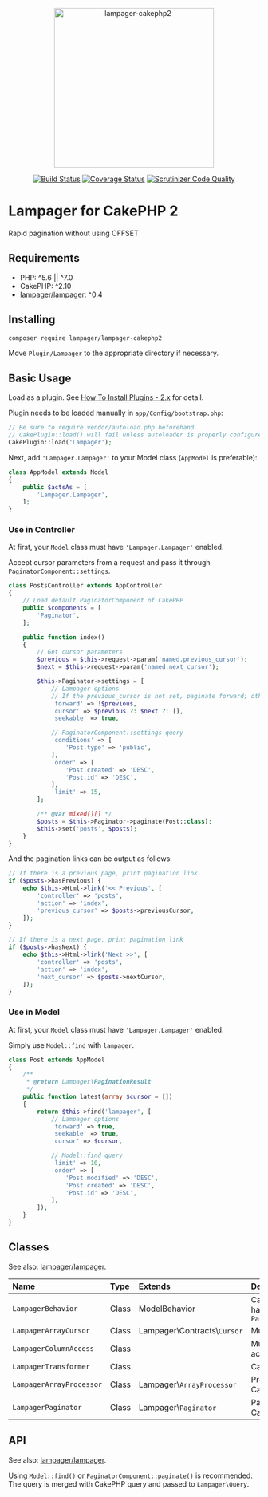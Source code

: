<p align="center">
<img width="320" alt="lampager-cakephp2" src="https://user-images.githubusercontent.com/1351893/32145370-967f8572-bd0a-11e7-8324-10854958fd7f.png">
</p>
<p align="center">
<a href="https://travis-ci.com/lampager/lampager-cakephp2"><img src="https://travis-ci.com/lampager/lampager-cakephp2.svg?branch=master" alt="Build Status"></a>
<a href="https://coveralls.io/github/lampager/lampager-cakephp2?branch=master"><img src="https://coveralls.io/repos/github/lampager/lampager-cakephp2/badge.svg?branch=master" alt="Coverage Status"></a>
<a href="https://scrutinizer-ci.com/g/lampager/lampager-cakephp2/?branch=master"><img src="https://scrutinizer-ci.com/g/lampager/lampager-cakephp2/badges/quality-score.png?b=master" alt="Scrutinizer Code Quality"></a>
</p>

# Lampager for CakePHP 2

Rapid pagination without using OFFSET

## Requirements

- PHP: ^5.6 || ^7.0
- CakePHP: ^2.10
- [lampager/lampager](https://github.com/lampager/lampager): ^0.4

## Installing

```bash
composer require lampager/lampager-cakephp2
```

Move `Plugin/Lampager` to the appropriate directory if necessary.

## Basic Usage

Load as a plugin. See [How To Install Plugins - 2.x](https://book.cakephp.org/2.0/en/plugins/how-to-install-plugins.html) for detail.

Plugin needs to be loaded manually in `app/Config/bootstrap.php`:

```php
// Be sure to require vendor/autoload.php beforehand.
// CakePlugin::load() will fail unless autoloader is properly configured.
CakePlugin::load('Lampager');
```

Next, add `'Lampager.Lampager'` to your Model class (`AppModel` is preferable):

```php
class AppModel extends Model
{
    public $actsAs = [
        'Lampager.Lampager',
    ];
}
```

### Use in Controller

At first, your `Model` class must have `'Lampager.Lampager'` enabled.

Accept cursor parameters from a request and pass it through `PaginatorComponent::settings`.

```php
class PostsController extends AppController
{
    // Load default PaginatorComponent of CakePHP
    public $components = [
        'Paginator',
    ];

    public function index()
    {
        // Get cursor parameters
        $previous = $this->request->param('named.previous_cursor');
        $next = $this->request->param('named.next_cursor');

        $this->Paginator->settings = [
            // Lampager options
            // If the previous_cursor is not set, paginate forward; otherwise backward
            'forward' => !$previous,
            'cursor' => $previous ?: $next ?: [],
            'seekable' => true,

            // PaginatorComponent::settings query
            'conditions' => [
                'Post.type' => 'public',
            ],
            'order' => [
                'Post.created' => 'DESC',
                'Post.id' => 'DESC',
            ],
            'limit' => 15,
        ];

        /** @var mixed[][] */
        $posts = $this->Paginator->paginate(Post::class);
        $this->set('posts', $posts);
    }
}
```

And the pagination links can be output as follows:

```php
// If there is a previous page, print pagination link
if ($posts->hasPrevious) {
    echo $this->Html->link('<< Previous', [
        'controller' => 'posts',
        'action' => 'index',
        'previous_cursor' => $posts->previousCursor,
    ]);
}

// If there is a next page, print pagination link
if ($posts->hasNext) {
    echo $this->Html->link('Next >>', [
        'controller' => 'posts',
        'action' => 'index',
        'next_cursor' => $posts->nextCursor,
    ]);
}
```

### Use in Model

At first, your `Model` class must have `'Lampager.Lampager'` enabled.

Simply use `Model::find` with `lampager`.

```php
class Post extends AppModel
{
    /**
     * @return Lampager\PaginationResult
     */
    public function latest(array $cursor = [])
    {
        return $this->find('lampager', [
            // Lampager options
            'forward' => true,
            'seekable' => true,
            'cursor' => $cursor,

            // Model::find query
            'limit' => 10,
            'order' => [
                'Post.modified' => 'DESC',
                'Post.created' => 'DESC',
                'Post.id' => 'DESC',
            ],
        ]);
    }
}
```

## Classes

See also: [lampager/lampager](https://github.com/lampager/lampager).

| Name                     | Type  | Extends                       | Description                                                                         |
|:-------------------------|:------|:------------------------------|:------------------------------------------------------------------------------------|
| `LampagerBehavior`       | Class | ModelBehavior                 | CakePHP behavior which handles `Model::find()` and `PaginatorComponent::paginate()` |
| `LampagerArrayCursor`    | Class | Lampager\\Contracts\\`Cursor` | Multi-dimensional array cursor                                                      |
| `LampagerColumnAccess`   | Class |                               | Multi-dimensional array accessor                                                    |
| `LampagerTransformer`    | Class |                               | CakePHP query genenrator                                                            |
| `LampagerArrayProcessor` | Class | Lampager\\`ArrayProcessor`    | Processor implementation for CakePHP                                                |
| `LampagerPaginator`      | Class | Lampager\\`Paginator`         | Paginator implementation for CakePHP                                                |

## API

See also: [lampager/lampager](https://github.com/lampager/lampager).

Using `Model::find()` or `PaginatorComponent::paginate()` is recommended. The
query is merged with CakePHP query and passed to `Lampager\Query`.

